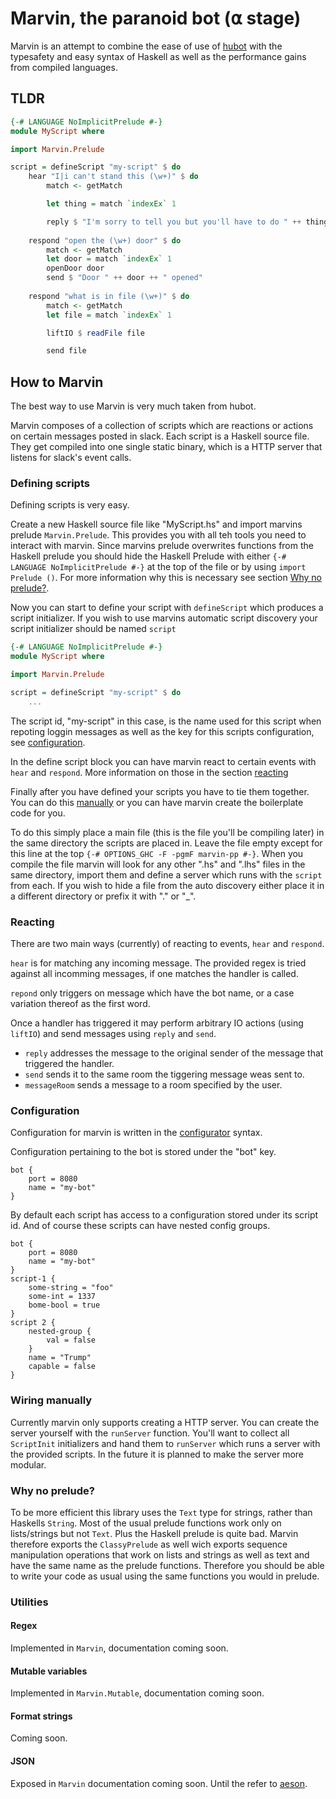 # Marvin, the paranoid bot (⍺ stage)

Marvin is an attempt to combine the ease of use of [hubot](https://hubot.github.com) with the typesafety and easy syntax of Haskell as well as the performance gains from compiled languages.

## TLDR

```Haskell
{-# LANGUAGE NoImplicitPrelude #-}
module MyScript where

import Marvin.Prelude

script = defineScript "my-script" $ do
    hear "I|i can't stand this (\w+)" $ do
        match <- getMatch

        let thing = match `indexEx` 1

        reply $ "I'm sorry to tell you but you'll have to do " ++ thing
    
    respond "open the (\w+) door" $ do
        match <- getMatch
        let door = match `indexEx` 1
        openDoor door
        send $ "Door " ++ door ++ " opened"
    
    respond "what is in file (\w+)" $ do
        match <- getMatch 
        let file = match `indexEx` 1

        liftIO $ readFile file

        send file
```

## How to Marvin

The best way to use Marvin is very much taken from hubot.

Marvin composes of a collection of scripts which are reactions or actions on certain messages posted in slack.
Each script is a Haskell source file. 
They get compiled into one single static binary, which is a HTTP server that listens for slack's event calls.

### Defining scripts

Defining scripts is very easy.

Create a new Haskell source file like "MyScript.hs" and import marvins prelude `Marvin.Prelude`.
This provides you with all teh tools you need to interact with marvin.
Since marvins prelude overwrites functions from the Haskell prelude you should hide the Haskell Prelude with either `{-# LANGUAGE NoImplicitPrelude #-}` at the top of the file or by using `import Prelude ()`.
For more information why this is necessary see section [Why no prelude?](#why-no-prelude).

Now you can start to define your script with `defineScript` which produces a script initializer.
If you wish to use marvins automatic script discovery your script initializer should be named `script`  

```Haskell
{-# LANGUAGE NoImplicitPrelude #-}
module MyScript where

import Marvin.Prelude

script = defineScript "my-script" $ do
    ...
```

The script id, "my-script" in this case, is the name used for this script when repoting loggin messages as well as the key for this scripts configuration, see [configuration](#configuration).

In the define script block you can have marvin react to certain events with `hear` and `respond`.
More information on those in the section [reacting](#reacting)

Finally after you have defined your scripts you have to tie them together.
You can do this [manually](#wiring-manually) or you can have marvin create the boilerplate code for you.

To do this simply place a main file (this is the file you'll be compiling later) in the same directory the scripts are placed in.
Leave the file empty except for this line at the top `{-# OPTIONS_GHC -F -pgmF marvin-pp #-}`.
When you compile the file marvin will look for any other ".hs" and ".lhs" files in the same directory, import them and define a server which runs with the `script` from each.
If you wish to hide a file from the auto discovery either place it in a different directory or prefix it with "." or "_".

### Reacting

There are two main ways (currently) of reacting to events, `hear` and `respond`.

`hear` is for matching any incoming message. The provided regex is tried against all incomming messages, if one matches the handler is called.

`repond` only triggers on message which have the bot name, or a case variation thereof as the first word.


Once a handler has triggered it may perform arbitrary IO actions (using `liftIO`) and send messages using `reply` and `send`.

- `reply` addresses the message to the original sender of the message that triggered the handler.
- `send` sends it to the same room the tiggering message weas sent to.
- `messageRoom` sends a message to a room specified by the user.

### Configuration

Configuration for marvin is written in the [configurator](https://hackage.haskell.com/package/configurator) syntax.

Configuration pertaining to the bot is stored under the "bot" key.

```
bot {
    port = 8080
    name = "my-bot"
}
```

By default each script has access to a configuration stored under its script id.
And of course these scripts can have nested config groups.

```
bot {
    port = 8080
    name = "my-bot"
}
script-1 {
    some-string = "foo"
    some-int = 1337
    bome-bool = true
}
script 2 {
    nested-group {
        val = false
    }
    name = "Trump"
    capable = false
}
``` 

### Wiring manually

Currently marvin only supports creating a HTTP server.
You can create the server yourself with the `runServer` function.
You'll want to collect all `ScriptInit` initializers and hand them to `runServer` which runs a server with the provided scripts.
In the future it is planned to make the server more modular.

### Why no prelude?

To be more efficient this library uses the `Text` type for strings, rather than Haskells `String`.
Most of the usual prelude functions work only on lists/strings but not `Text`.
Plus the Haskell prelude is quite bad.
Marvin therefore exports the `ClassyPrelude` as well wich exports sequence manipulation operations that work on lists and strings as well as text and have the same name as the prelude functions.
Therefore you should be able to write your code as usual using the same functions you would in prelude.

### Utilities

#### Regex

Implemented in `Marvin`, documentation coming soon.

#### Mutable variables

Implemented in `Marvin.Mutable`, documentation coming soon.

#### Format strings

Coming soon.

#### JSON

Exposed in `Marvin` documentation coming soon. Until the refer to [aeson](https://hackage.haskell.org/package/aeson).
